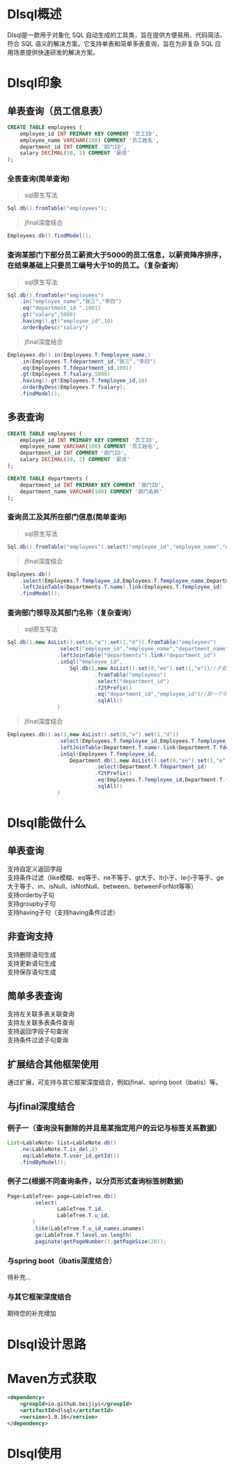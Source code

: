 
# Dlsql概述
Dlsql是一款用于对象化 SQL 自动生成的工具类，旨在提供方便易用、代码简洁、符合 SQL 语义的解决方案。它支持单表和简单多表查询，旨在为非复杂 SQL 应用场景提供快速研发的解决方案。

# Dlsql印象
## 单表查询（员工信息表）
```sql
CREATE TABLE employees (
    employee_id INT PRIMARY KEY COMMENT '员工ID',
    employee_name VARCHAR(100) COMMENT '员工姓名',
    department_id INT COMMENT '部门ID',
    salary DECIMAL(10, 2) COMMENT '薪资'
);
```
### 全表查询(简单查询)
> sql原生写法
```java
Sql.db().fromTable("employees");
```
> jfinal深度结合
```java
Employees.db().findModel();
```

### 查询某部门下部分员工薪资大于5000的员工信息，以薪资降序排序，在结果基础上只要员工编号大于10的员工。（复杂查询）
> sql原生写法
```java
Sql.db().fromTable("employees")
    .in("employee_name","张三","李四")
    .eq("department_id ",1001)
    .gt("salary",5000)
    .having().gt("employee_id",10)
    .orderByDesc("salary")
```
> jfinal深度结合
```java
Employees.db().in(Employees.T.femployee_name,)
    .in(Employees.T.fdepartment_id,"张三","李四")
    .eq(Employees.T.fdepartment_id,1001)
    .gt(Employees.T.fsalary,5000)
    .having().gt(Employees.T.femployee_id,10)
    .orderByDesc(Employees.T.fsalary);
    .findModel();
```
## 多表查询
```sql
CREATE TABLE employees (
    employee_id INT PRIMARY KEY COMMENT '员工ID',
    employee_name VARCHAR(100) COMMENT '员工姓名',
    department_id INT COMMENT '部门ID',
    salary DECIMAL(10, 2) COMMENT '薪资'
);

CREATE TABLE departments (
    department_id INT PRIMARY KEY COMMENT '部门ID',
    department_name VARCHAR(100) COMMENT '部门名称'
);
```
### 查询员工及其所在部门信息(简单查询)
> sql原生写法
```java
Sql.db().fromTable("employees").select("employee_id","employee_name","department_name").leftJoinTable("departments").link("department_id")
```
> jfinal深度结合
```java
Employees.db()
    .select(Employees.T.femployee_id,Employees.T.femployee_name,Departments.T.fdepartment_name)
    .leftJoinTable(Departments.T.name).link(Employees.T.femployee_id)
    .findModel();
```
### 查询部门领导及其部门名称（复杂查询）
> sql原生写法
```java
Sql.db(1,new AsList().set(0,"e").set(1,"d")).fromTable("employees")
                .select("employee_id","employee_name","department_name")
                .leftJoinTable("departments").link("department_id")
                .inSql("employee_id",
                    Sql.db(1,new AsList().set(0,"ee").set(1,"e"))//子查询自定义别名
                            .fromTable("employees")
                            .select("department_id")
                            .f2tPrefix()
                            .eq("department_id","employee_id")//第一个字段是当前表字段、第二个字段是主表字段
                            .sqlAll()
                )
```
> jfinal深度结合
```java
Employees.db().as(1,new AsList().set(0,"e").set(1,"d"))
                .select(Employees.T.femployee_id,Employees.T.femployee_name,Department.T.fdepartment_name)
                .leftJoinTable(Department.T.name).link(Department.T.fdepartment_id)
                .inSql(Employees.T.femployee_id,
                    Department.db(1,new AsList().set(0,"ee").set(1,"e"))//子查询自定义别名
                            .select(Department.T.fdepartment_id)
                            .f2tPrefix()
                            .eq(Employees.T.femployee_id,Department.T.fdepartment_id)//第一个字段是当前表字段、第二个字段是主表字段
                            .sqlAll()
                )
```
# Dlsql能做什么
## 单表查询
支持自定义返回字段  
支持条件过滤（like模糊、eq等于、ne不等于、gt大于、lt小于、le小于等于、ge大于等于、in、isNull、isNotNull、between、betweenForNot等等）  
支持orderby子句  
支持groupby子句  
支持having子句（支持having条件过滤）  
## 非查询支持  
支持删除语句生成  
支持更新语句生成  
支持保存语句生成  
## 简单多表查询
支持左关联多表关联查询  
支持左关联多表条件查询  
支持返回字段子句查询  
支持条件过滤子句查询  
## 扩展结合其他框架使用
通过扩展，可支持与其它框架深度结合，例如jfinal、spring boot（ibatis）等。  
## 与jfinal深度结合
### 例子一（查询没有删除的并且是某指定用户的云记与标签关系数据）
```java
List<LableNote> list=LableNote.db()
    .ne(LableNote.T.is_del,2)
    .eq(LableNote.T.user_id,getId())
    .findByModel();
```
### 例子二(根据不同查询条件，以分页形式查询标签树数据)
```java
Page<LableTree> page=LableTree.db()
        .select(
                LableTree.T.id,
                LableTree.T.u_id,
        )
        .like(LableTree.T.u_id_names,unames)
        .ge(LableTree.T.level,us.length)
        .paginate(getPageNumber(),getPageSize(20));
```
### 与spring boot（ibatis深度结合）
待补充...
### 与其它框架深度结合
期待您的补充增加
# Dlsql设计思路

# Maven方式获取
```xml
<dependency>
    <groupId>io.github.beijiyi</groupId>
    <artifactId>dlsql</artifactId>
    <version>1.0.16</version>
</dependency>
```
# Dlsql使用
